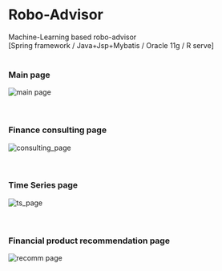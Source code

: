 # Robo-Advisor
Machine-Learning based robo-advisor
<br>
[Spring framework / Java+Jsp+Mybatis / Oracle 11g / R serve]
<br><br>

### Main page
![main page](./capture_image/main.png)
<br><br><br>

### Finance consulting page
![consulting_page](./capture_image/house_finance.png)
<br><br><br>

### Time Series page
![ts_page](./capture_image/house_timseries.png)
<br><br><br>

### Financial product recommendation page
![recomm page](./capture_image/house_recomm.png)

